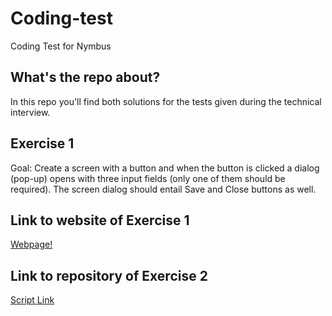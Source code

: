 # Coding-test
Coding Test for Nymbus

## What's the repo about?
In this repo you'll find both solutions for the tests given during the technical interview.

## Exercise 1
Goal: Create a screen with a button and when the button is clicked a dialog (pop-up) opens with
three input fields (only one of them should be required). The screen dialog should entail Save
and Close buttons as well.

## Link to website of Exercise 1
<a href="https://davidtc8.github.io/Coding-test/" target="_blank">Webpage!</a>

## Link to repository of Exercise 2
<a href="https://github.com/davidtc8/Coding-test/blob/master/Ex2/script.js" target="_blank">Script Link</a>